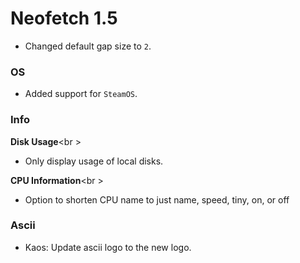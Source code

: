 # Neofetch 1.5

- Changed default gap size to `2`.

### OS

- Added support for `SteamOS`.

### Info

**Disk Usage**<br \>
- Only display usage of local disks.

**CPU Information**<br \>
- Option to shorten CPU name to just name, speed, tiny, on, or off

### Ascii

- Kaos: Update ascii logo to the new logo.
